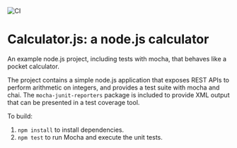 ![CI](https://github.com/martinwoodward/calculator/workflows/CI/badge.svg?branch=main)

# Calculator.js: a node.js calculator

An example node.js project, including tests with mocha, that behaves like
a pocket calculator.

The project contains a simple node.js application that exposes REST APIs
to perform arithmetic on integers, and provides a test suite with mocha
and chai.  The `mocha-junit-reporters` package is included to provide XML
output that can be presented in a test coverage tool.

To build:

1. `npm install` to install dependencies.
2. `npm test` to run Mocha and execute the unit tests.

